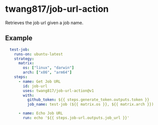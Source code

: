 # twang817/job-url-action

Retrieves the job url given a job name.

## Example

```yaml
  test-job:
    runs-on: ubuntu-latest
    strategy:
      matrix:
        os: ["linux", "darwin"]
        arch: ["x86", "arm64"]
    steps:
      - name: Get Job URL
        id: job-url
        uses: twang817/job-url-action@v1
        with:
          github_token: ${{ steps.generate_token.outputs.token }}
          job_name: test-job (${{ matrix.os }}, ${{ matrix.arch }})

      - name: Echo Job URL
        run: echo '${{ steps.job-url.outputs.job_url }}'
```
